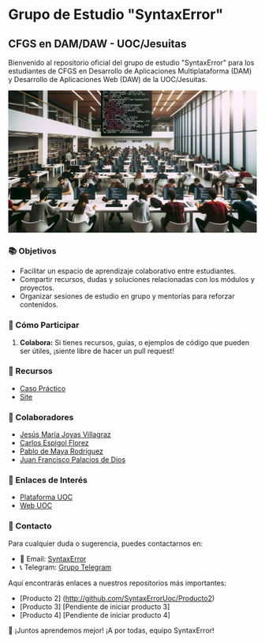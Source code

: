 # Grupo de Estudio "SyntaxError"
## CFGS en DAM/DAW - UOC/Jesuitas

Bienvenido al repositorio oficial del grupo de estudio "SyntaxError" para los estudiantes de CFGS en Desarrollo de Aplicaciones Multiplataforma (DAM) y Desarrollo de Aplicaciones Web (DAW) de la UOC/Jesuitas.

![Banner de SyntaxError](https://github.com/SyntaxErrorUoc/SyntaxErrorUoc/blob/b42a85baa3aa99f288df508867b33553ff68546f/Banner_SyntaxError.png)

### 📚 Objetivos

- Facilitar un espacio de aprendizaje colaborativo entre estudiantes.
- Compartir recursos, dudas y soluciones relacionadas con los módulos y proyectos.
- Organizar sesiones de estudio en grupo y mentorías para reforzar contenidos.

### 📌 Cómo Participar

1. **Colabora:** Si tienes recursos, guías, o ejemplos de código que pueden ser útiles, ¡siente libre de hacer un pull request!

### 🧰 Recursos

- [Caso Práctico](https://github.com/SyntaxErrorUoc/SyntaxErrorUoc/blob/6469f0b7fec6707b1e1e3e9df0d306ee295d7866/Caso%20practico.pdf)
- [Site](https://sites.google.com/uoc.edu/syntaxerrorbdpoo/home)

### 🤝 Colaboradores

- [Jesús María Joyas Villagraz](https://githup.com/ChusUOC)
- [Carlos Espigol Florez](https://githup.com/CarlosEF2023)
- [Pablo de Maya Rodríguez](https://githup.com/pablodmaya)
- [Juan Francisco Palacios de Dios](https://github.com/jpalaciosdedUOC)

### 🔗 Enlaces de Interés

- [Plataforma UOC](https://id-provider.uoc.edu/idp/profile/SAML2/POST/SSO?execution=e1s1&lang=es)
- [Web UOC](https://www.uoc.edu/es/estudios?utm_medium=cpc&utm_source=googlebrand&utm_campaign=cap_nd_es&utm_term=universitat%20oberta%20de%20catalunya&esl-k=google-ads|ng|c550208971374|mb|kuniversitat%20oberta%20de%20catalunya|p|t|dc|a125652326159|g14401071739&gclid=CjwKCAjwysipBhBXEiwApJOcu9hMbPxNatT_68cyp84mmmLRHFxyuL7jztrbbfPsHO69s0FRfvSgChoCLnQQAvD_BwE)

### 📣 Contacto

Para cualquier duda o sugerencia, puedes contactarnos en:
- 📧 Email: [SyntaxError](mailto:jpalaciosded@uoc.edu)
- 📞 Telegram: [Grupo Telegram](https://t.me/+jSFB1CZ3XiQ0MDVk)

Aquí encontrarás enlaces a nuestros repositorios más importantes:

- [Producto 2]  (http://github.com/SyntaxErrorUoc/Producto2)
- [Producto 3]  [Pendiente de iniciar producto 3]
- [Producto 4]  [Pendiente de iniciar producto 4]

🚀 ¡Juntos aprendemos mejor! ¡A por todas, equipo SyntaxError!
